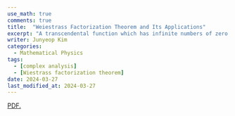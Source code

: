 ```yaml
---
use_math: true
comments: true
title:  "Weiestrass Factorization Theorem and Its Applications"
excerpt: "A transcendental function which has infinite numbers of zero can be written in terms of infinite multiplications of linear polynomials."
writer: Junyeop Kim
categories:
  - Mathematical Physics
tags:
  - [complex analysis]
  - [Wiestrass factorization theorem]
date: 2024-03-27
last_modified_at: 2024-03-27
---
```


<a href="JuneYeop.github.io/assets/posts_pdf/Weierstrass_Factorization_Theorem.pdf" target="_blank">PDF.</a>

